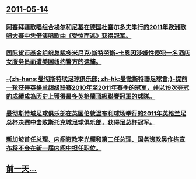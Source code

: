 ## [2011-05-14](/zh/news/2011/05/14/index.md)

### [阿塞拜疆歌唱组合埃尔和尼基在德国杜塞尔多夫举行的2011年欧洲歌唱大赛中凭借演唱歌曲《受惊而逃》获得冠军。](/zh/news/2011/05/14/阿塞拜疆歌唱组合埃尔和尼基在德国杜塞尔多夫举行的2011年欧洲歌唱大赛中凭借演唱歌曲-受惊而逃-获得冠军.md)
### [国际货币基金组织总裁多米尼克·斯特劳斯-卡恩因涉嫌性侵犯一名酒店女服务员而遭美国纽约警方的逮捕。](/zh/news/2011/05/14/国际货币基金组织总裁多米尼克-斯特劳斯-卡恩因涉嫌性侵犯一名酒店女服务员而遭美国纽约警方的逮捕.md)
### [-{zh-hans:曼彻斯特联足球俱乐部; zh-hk:曼徹斯特聯足球會;}-提前一轮获得英格兰超级联赛2010年至2011年赛季的冠军，并以19次夺冠的成績成為历史上獲得最多英格蘭頂級聯賽冠軍的球隊。](/zh/news/2011/05/14/zh-hans-曼彻斯特联足球俱乐部-zh-hk-曼徹斯特聯足球會-提前一轮获得英格兰超级联赛2010年至20.md)
### [曼彻斯特城足球俱乐部在英国伦敦温布利球场举行的2011年英格兰足总杯决赛中击败斯托克城足球俱乐部，获得足总杯冠军。](/zh/news/2011/05/14/曼彻斯特城足球俱乐部在英国伦敦温布利球场举行的2011年英格兰足总杯决赛中击败斯托克城足球俱乐部-获得足总杯冠军.md)
### [新加坡首任总理、内阁资政李光耀和第二任总理、国务资政吴作栋宣布将不会在新一届内阁中担任职位。](/zh/news/2011/05/14/新加坡首任总理-内阁资政李光耀和第二任总理-国务资政吴作栋宣布将不会在新一届内阁中担任职位.md)
## [前一天...](/zh/news/2011/05/13/index.md)


